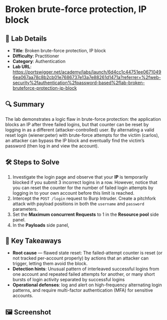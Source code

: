 #  Broken brute-force protection, IP block

## 📌 Lab Details
- **Title**: Broken brute-force protection, IP block
- **Difficulty**: Practitioner
- **Category**: Authentication
- **Lab URL**: https://portswigger.net/academy/labs/launch/6d4cc1c44751ee06710496ea067aa78c8b2cb01e7686737e13a7e88261d1471a?referrer=%2fweb-security%2fauthentication%2fpassword-based%2flab-broken-bruteforce-protection-ip-block

## 🔍 Summary
The lab demonstrates a logic flaw in brute-force protection: the application blocks an IP after three failed logins, but that counter can be reset by logging in as a different (attacker-controlled) user. By alternating a valid reset login (wiener:peter) with brute-force attempts for the victim (carlos), an attacker can bypass the IP block and eventually find the victim’s password (then log in and view the account).

## 🛠 Steps to Solve
1. Investigate the login page and observe that your **IP** is temporarily blocked if you submit 3 incorrect logins in a row. However, notice that you can reset the counter for the number of failed login attempts by logging in to your own account before this limit is reached.
2. Intercept the `POST /login` request to Burp Intruder. Create a pitchfork attack with payload positions in both the `username` and `password` parameters.
3. Set the **Maximum concurrent Requests** to 1 in the **Resource pool** side panel.
4. In the **Payloads** side panel, 

## 📖 Key Takeaways
- **Root cause** — flawed state reset: The failed-attempt counter is reset (or not tracked per-account properly) by actions that an attacker can trigger, letting them avoid the block.
- **Detection hints**: Unusual pattern of interleaved successful logins from one account and repeated failed attempts for another, or many short bursts of login activity separated by successful logins
- **Operational defenses**: log and alert on high-frequency alternating login patterns, and require multi-factor authentication (MFA) for sensitive accounts.

## 🖼️ Screenshot 
